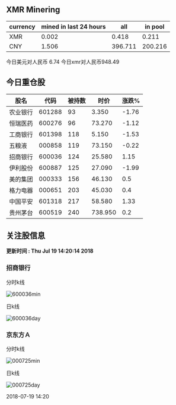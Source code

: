 ## XMR Minering

|currency|mined in last 24 hours|all|in pool|
|---|---|---|---|
|XMR|0.002|0.418|0.211|
|CNY|1.506|396.711|200.216|

今日美元对人民币 6.74	今日xmr对人民币948.49


## 今日重仓股 

|股名|代码|被持数|时价|涨跌%|
|---|---|---|---|---|
|农业银行|601288|93|3.350|-1.76|
|恒瑞医药|600276|96|73.270|-1.12|
|工商银行|601398|118|5.150|-1.53|
|五粮液|000858|119|73.150|-0.22|
|招商银行|600036|124|25.580|1.15|
|伊利股份|600887|125|27.090|-1.99|
|美的集团|000333|156|46.130|0.5|
|格力电器|000651|203|45.030|0.4|
|中国平安|601318|217|58.580|1.33|
|贵州茅台|600519|240|738.950|0.2|

## 关注股信息
**更新时间 : Thu Jul 19 14:20:14 2018**
### 招商银行 
分时k线

![600036min](http://image.sinajs.cn/newchart/min/n/sh600036.gif)

日k线

![600036day](http://image.sinajs.cn/newchart/daily/n/sh600036.gif)

### 京东方Ａ 
分时k线

![000725min](http://image.sinajs.cn/newchart/min/n/sz000725.gif)

日k线

![000725day](http://image.sinajs.cn/newchart/daily/n/sz000725.gif)

2018-07-19 14:20